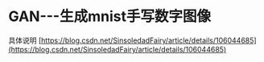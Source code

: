 # GAN---生成mnist手写数字图像
具体说明
[https://blog.csdn.net/SinsoledadFairy/article/details/106044685](https://blog.csdn.net/SinsoledadFairy/article/details/106044685)